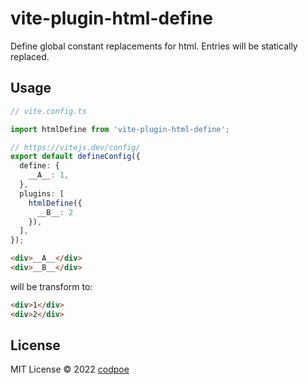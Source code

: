 # vite-plugin-html-define

Define global constant replacements for html. Entries will be statically replaced.

## Usage

```ts
// vite.config.ts

import htmlDefine from 'vite-plugin-html-define';

// https://vitejs.dev/config/
export default defineConfig({
  define: {
    __A__: 1,
  },
  plugins: [
    htmlDefine({
      __B__: 2
    }),
  ],
});
```

```html
<div>__A__</div>
<div>__B__</div>
```

will be transform to:
```html
<div>1</div>
<div>2</div>
```

## License
MIT License © 2022 [codpoe](https://github.com/codpoe)
